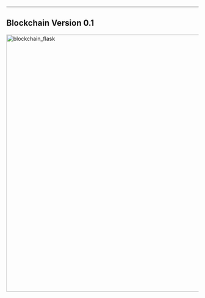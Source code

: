 ----------------------
Blockchain Version 0.1
----------------------

<img width="674" alt="blockchain_flask" src="https://user-images.githubusercontent.com/78024737/132034714-ae221a09-9bb2-43e5-82a2-cee2a209ee70.png">
